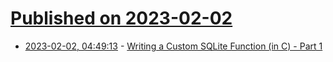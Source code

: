 # [Published on 2023-02-02](index.md)

* [2023-02-02, 04:49:13](https://lobste.rs/s/sw2194/writing_custom_sqlite_function_c_part_1) - [Writing a Custom SQLite Function (in C) - Part 1](https://www.openmymind.net/Writing-A-Custom-Sqlite-Function-Part-1/)
